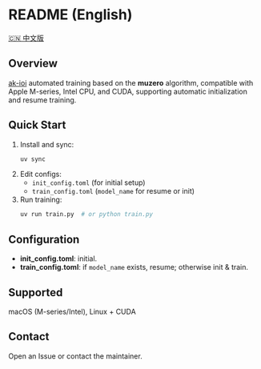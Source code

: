 # README (English)
[🇨🇳 中文版](README.zh-CN.md)
## Overview
[ak-ioi](apps.ak-ioi.com/oi-2048) automated training based on the **muzero** algorithm, compatible with Apple M-series, Intel CPU, and CUDA, supporting automatic initialization and resume training.
## Quick Start
1. Install and sync:
   ```bash
   uv sync
   ```
2. Edit configs:
   * `init_config.toml` (for initial setup)
   * `train_config.toml` (`model_name` for resume or init)
3. Run training:
   ```bash
   uv run train.py  # or python train.py
   ```
## Configuration
* **init\_config.toml**: initial.
* **train\_config.toml**: if `model_name` exists, resume; otherwise init & train.
## Supported
macOS (M-series/Intel), Linux + CUDA
## Contact
Open an Issue or contact the maintainer.
